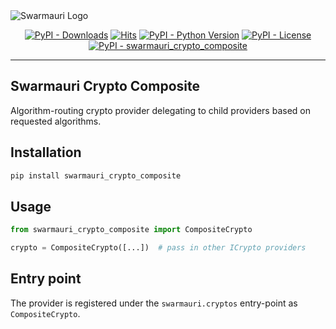 <picture>
  <source media="(prefers-color-scheme: dark)"  srcset="https://res.cloudinary.com/dryedzrlo/image/upload/v1757724629/swarmauri_brand_frag_light_mg8cmd.png">
  <source media="(prefers-color-scheme: light)" srcset="https://res.cloudinary.com/dryedzrlo/image/upload/v1757724629/swarmauri_brand_frag_dark_tzjuja.png">
  <!-- Fallback below (see #2) -->
  <img alt="Swarmauri Logo" src="https://res.cloudinary.com/dryedzrlo/image/upload/v1757724629/swarmauri_brand_frag_dark_tzjuja.png">
</picture>

<p align="center">
    <a href="https://pypi.org/project/swarmauri_crypto_composite/">
        <img src="https://img.shields.io/pypi/dm/swarmauri_crypto_composite" alt="PyPI - Downloads"/></a>
    <a href="https://hits.sh/github.com/swarmauri/swarmauri-sdk/tree/master/pkgs/standards/swarmauri_crypto_composite/">
        <img alt="Hits" src="https://hits.sh/github.com/swarmauri/swarmauri-sdk/tree/master/pkgs/standards/swarmauri_crypto_composite.svg"/></a>
    <a href="https://pypi.org/project/swarmauri_crypto_composite/">
        <img src="https://img.shields.io/pypi/pyversions/swarmauri_crypto_composite" alt="PyPI - Python Version"/></a>
    <a href="https://pypi.org/project/swarmauri_crypto_composite/">
        <img src="https://img.shields.io/pypi/l/swarmauri_crypto_composite" alt="PyPI - License"/></a>
    <a href="https://pypi.org/project/swarmauri_crypto_composite/">
        <img src="https://img.shields.io/pypi/v/swarmauri_crypto_composite?label=swarmauri_crypto_composite&color=green" alt="PyPI - swarmauri_crypto_composite"/></a>
</p>

---

## Swarmauri Crypto Composite

Algorithm-routing crypto provider delegating to child providers based on requested algorithms.

## Installation

```bash
pip install swarmauri_crypto_composite
```

## Usage

```python
from swarmauri_crypto_composite import CompositeCrypto

crypto = CompositeCrypto([...])  # pass in other ICrypto providers
```

## Entry point

The provider is registered under the `swarmauri.cryptos` entry-point as `CompositeCrypto`.

